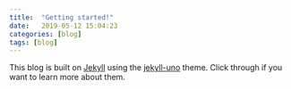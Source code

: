 ```yaml
---
title:  "Getting started!"
date:   2019-05-12 15:04:23
categories: [blog]
tags: [blog]
---
```



This blog is built on [Jekyll][jekyll] using the [jekyll-uno][jekyll-uno] theme. Click through if you want to learn more about them.

[jekyll]:      http://jekyllrb.com
[jekyll-uno]:  https://github.com/joshgerdes/jekyll-uno
